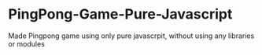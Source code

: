 # PingPong-Game-Pure-Javascript
Made Pingpong game using only pure javascrpit, without using any libraries or modules
